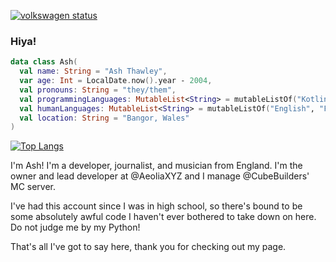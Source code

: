 [![volkswagen status](https://auchenberg.github.io/volkswagen/volkswargen_ci.svg?v=1)](https://github.com/auchenberg/volkswagen)

### Hiya!  

```kotlin
data class Ash( 
  val name: String = "Ash Thawley",
  var age: Int = LocalDate.now().year - 2004,
  val pronouns: String = "they/them",
  val programmingLanguages: MutableList<String> = mutableListOf("Kotlin", "Java", "JS", "Python"),
  val humanLanguages: MutableList<String> = mutableListOf("English", "Français", "Deutsch", "Cymraeg"),
  val location: String = "Bangor, Wales"
)
```

[![Top Langs](https://github-readme-stats.vercel.app/api/top-langs/?username=Asheiou&layout=compact&theme=dark&border-radius=0)](https://github.com/anuraghazra/github-readme-stats)

I'm Ash! I'm a developer, journalist, and musician from England. I'm the owner and lead developer at @AeoliaXYZ and I manage @CubeBuilders' MC server.  
    
I've had this account since I was in high school, so there's bound to be some absolutely awful code I haven't ever bothered to take down on here. Do not judge me by my Python!    
    
That's all I've got to say here, thank you for checking out my page.

